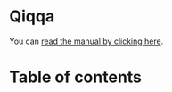 # Qiqqa

You can [read the manual by clicking here](The.Qiqqa.Manual.md).



# Table of contents

<GlobalTableOfContents />

